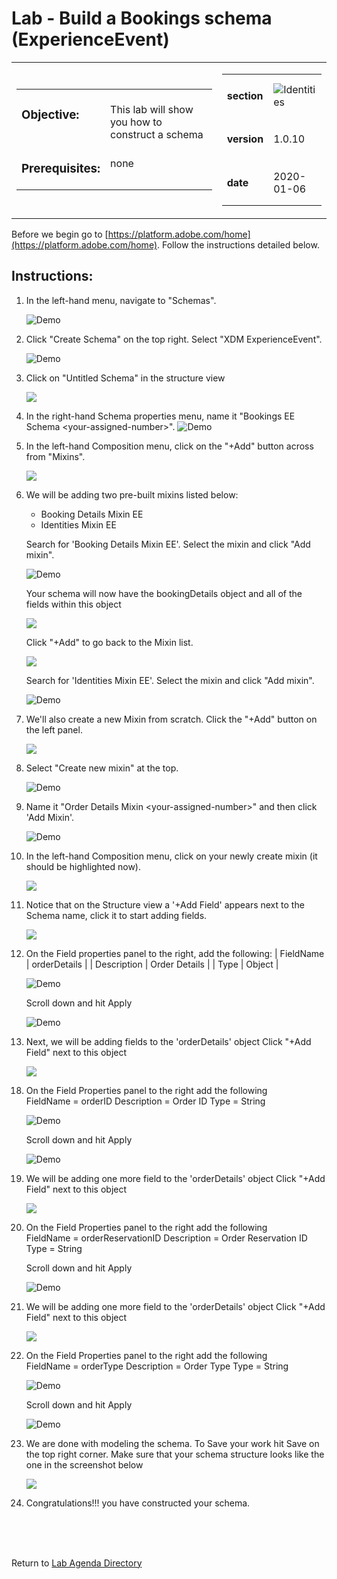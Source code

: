 # Lab - Build a Bookings schema (ExperienceEvent)

<table style="border-collapse: collapse; border: none;" class="tab" cellspacing="0" cellpadding="0">

<tr style="border: none;">

<div align="left">
<td width="600" style="border: none;">
<table>
<tbody valign="top">
      <tr width="500">
            <td valign="top"><h3>Objective:</h3></td>
            <td valign="top"><br>This lab will show you how to construct a schema
            </td>
     </tr>
     <tr width="500">
           <td valign="top"><h3>Prerequisites:</h3></td>
           <td valign="top"><br>none
           </td>
     </tr>
</tbody>
</table>
</td>
</div>

<div align="right">
<td style="border: none;" valign="top">

<table>
<tbody valign="top">
      <tr>
            <td valign="middle" height="70"><b>section</b></td>
            <td valign="middle" height="70"><img src="https://github.com/adobe/AEP-Hands-on-Labs/blob/master/assets/images/left_hand_nav_menu_schemas.png?raw=true" alt="Identities"></td>
      </tr>
      <tr>
            <td valign="middle" height="70"><b>version</b></td>
            <td valign="middle" height="70">1.0.10</td>
      </tr>
      <tr>
            <td valign="middle" height="70"><b>date</b></td>
            <td valign="middle" height="70">2020-01-06</td>
      </tr>
</tbody>
</table>
</td>
</div>

</tr>
</table>

Before we begin go to [https://platform.adobe.com/home](https://platform.adobe.com/home). Follow the instructions detailed below.

## Instructions:

1. In the left-hand menu, navigate to "Schemas".


      ![Demo](./images/schemahome.png)

2. Click "Create Schema" on the top right. Select "XDM ExperienceEvent".


      ![Demo](./images/schemacreate.png)

3. Click on "Untitled Schema" in the structure view


    <!---
    ![Demo](./images/schemaname.png)
    --->

    <kbd><img src="./images/schemaname.png"  /></kdb>

4. In the right-hand Schema properties menu, name it "Bookings EE Schema &lt;your-assigned-number>".
   ![Demo](./images/schemaname1.png)

5. In the left-hand Composition menu, click on the "+Add" button across from "Mixins".


    <!---
    ![Demo](./images/schemamixin.png)
    --->

    <kbd><img src="./images/schemamixin.png"  /></kdb>

6. We will be adding two pre-built mixins listed below:

    - Booking Details Mixin EE
    - Identities Mixin EE

    Search for 'Booking Details Mixin EE'. Select the mixin and click "Add mixin".

    ![Demo](./images/schemamixin1.png)

    Your schema will now have the bookingDetails object and all of the fields within this object

      <!---
      ![Demo](./images/schemamixin2.png)
      --->

    <kbd><img src="./images/schemamixin2.png"  /></kdb>

    Click "+Add" to go back to the Mixin list.
    <!---
    ![Demo](./images/schemamixin3.png)
    --->

    <kbd><img src="./images/schemamixin3.png"  /></kdb>

    Search for 'Identities Mixin EE'. Select the mixin and click "Add mixin".

    ![Demo](./images/schemamixin4.png)

7. We'll also create a new Mixin from scratch. Click the "+Add" button on the left panel.

      <!---
      ![Demo](./images/schemamixin6.png)
      --->

    <kbd><img src="./images/schemamixin6.png"  /></kdb>

8. Select "Create new mixin" at the top.


      ![Demo](./images/schemamixin7.png)

9. Name it "Order Details Mixin &lt;your-assigned-number>" and then click 'Add Mixin'.

    ![Demo](./images/schemamixin8.png)
10. In the left-hand Composition menu, click on your newly create mixin (it should be highlighted now).

    <!---
    ![Demo](./images/schemamixin9.png)
    --->

    <kbd><img src="./images/schemamixin9.png"  /></kdb>

11. Notice that on the Structure view a '+Add Field' appears next to the Schema name, click it to start adding fields.

    <!---
    ![Demo](./images/schemamixin10.png)
    --->

    <kbd><img src="./images/schemamixin10.png"  /></kdb>

16. On the Field properties panel to the right, add the following:
      | FieldName | orderDetails   |
      | Description | Order Details |
      | Type | Object |


    ![Demo](./images/schemamixin11.png)


    Scroll  down and hit Apply


    ![Demo](./images/schemaapply.png)

17. Next, we will be adding fields to the 'orderDetails' object Click "+Add Field" next to this object

    <!---
    ![Demo](./images/schemamixin12.png)
    --->

    <kbd><img src="./images/schemamixin12.png"  /></kdb>

18) On the Field Properties panel to the right add the following  
     FieldName = orderID
    Description = Order ID
    Type = String


     ![Demo](./images/schemamixin13.png)


     Scroll down and hit Apply


    ![Demo](./images/schemaapply.png)

19. We will be adding one more field to the 'orderDetails' object Click "+Add Field" next to this object

    <!---
    ![Demo](./images/schemamixin12.png)
    --->

    <kbd><img src="./images/schemamixin12.png"  /></kdb>

20) On the Field Properties panel to the right add the following  
     FieldName = orderReservationID
     Description = Order Reservation ID
     Type = String

    Scroll down and hit Apply


    ![Demo](./images/schemaapply.png)

21. We will be adding one more field to the 'orderDetails' object Click "+Add Field" next to this object

    <!---
    ![Demo](./images/schemamixin12.png)
    --->

    <kbd><img src="./images/schemamixin12.png"  /></kdb>

22) On the Field Properties panel to the right add the following  
     FieldName = orderType
    Description = Order Type
    Type = String


    ![Demo](./images/schemamixin15.png)


    Scroll down and hit Apply


    ![Demo](./images/schemaapply.png)

23. We are done with modeling the schema. To Save your work hit Save on the top right corner. Make sure that your schema structure looks like the one in the screenshot below


     <!---
     ![Demo](./images/schemafinal.png)
     --->
     <kbd><img src="./images/schemafinal.png"  /></kdb>

24. Congratulations!!! you have constructed your schema.

<br>
<br>
<br>

Return to [Lab Agenda Directory](https://github.com/adobe/AEP-Hands-on-Labs/blob/master/labs/travel/README.md#lab-agenda)
